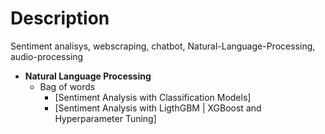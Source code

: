 # Description
Sentiment analisys, webscraping, chatbot, Natural-Language-Processing, audio-processing

- **Natural Language Processing**
  - Bag of words
    - [Sentiment Analysis with Classification Models]
    - [Sentiment Analysis with LigthGBM | XGBoost and Hyperparameter Tuning]

